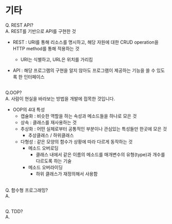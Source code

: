 # 기타
Q. REST API?
<br>A. REST를 기반으로 API를 구현한 것

* REST : URI를 통해 리소스를 명시하고, 해당 자원에 대한 CRUD operation을 HTTP method를 통해 적용하는 것

    * URI는 식별하고, URL은 위치를 가리킴

* API : 해당 프로그램의 구현을 알지 않아도 프로그램이 제공하는 기능을 쓸 수 있도록 한 인터페이스

<br>Q.OOP?
<br>A. 사람이 현실을 바라보는 방법을 개발에 접목한 것입니다.
* OOP의 4대 특성
    * 캡슐화 : 비슷한 역할을 하는 속성과 메소드들을 하나로 모은 것
    * 상속 : 클래스를 재사용하는 것
    * 추상화 : 어떤 실체로부터 공통적인 부분이나 관심있는 특성들만 한곳에 모은 것
        * 추상클래스 / 하위클래스
    * 다형성 : 같은 모양의 함수가 상황에 따라 다르게 동작하는 것
        * 메소드 오버로딩
            * 클래스 내에서 같은 이름의 메소드를 매개변수의 유형(type)과 개수를 다르도록 하는 기술
        * 메소드 오버라이딩
            * 하위 클래스가 재정의해서 사용함

<br>Q. 함수형 프로그래밍?
<br>A.

<br>Q. TDD?
<br>A.
